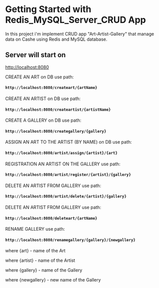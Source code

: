 # Getting Started with Redis_MySQL_Server_CRUD  App

In this project i'm implement CRUD app "Art-Artist-Gallery" that manage data on Cashe using Redis and MySQL database.

##  Server will start on 
[http://localhost:8080](http://localhost:8080)

CREATE AN ART on DB use path:
#### `http://localhost:8080/createart/{artName}`

CREATE AN ARTIST on DB use path:
#### `http://localhost:8080/createartist/{artistName}`

CREATE A GALLERY on DB use path:
#### `http://localhost:8080/creategallery/{gallery}`

ASSIGN AN ART TO THE ARTIST (BY NAME) on DB use path:
#### `http://localhost:8080/artist/assign/{artist}/{art}`

REGISTRATION AN ARTIST ON THE GALLERY use path:
#### `http://localhost:8080/artist/register/{artist}/{gallery}`

DELETE AN ARTIST FROM GALLERY use path:
#### `http://localhost:8080/artist/delete/{artist}/{gallery}`

DELETE AN ARTIST FROM GALLERY use path:
#### `http://localhost:8080/deleteart/{artName}`

RENAME GALLERY use path:
#### `http://localhost:8080/renamegallery/{gallery}/{newgallery}`



where {art} - name of the Art

where {artist} - name of the Artist

where {gallery} - name of the Gallery

where {newgallery} - new name of the Gallery


